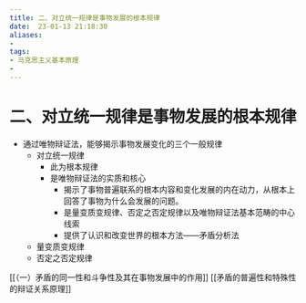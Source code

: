 ```yaml
---
title: 二、对立统一规律是事物发展的根本规律
date:  23-01-13 21:18:30
aliases: 
- 
tags: 
- 马克思主义基本原理
- 
---
```


# 二、对立统一规律是事物发展的根本规律

- 通过唯物辩证法，能够揭示事物发展变化的三个一般规律
	- 对立统一规律
		- 此为根本规律
		- 是唯物辩证法的实质和核心
			- 揭示了事物普遍联系的根本内容和变化发展的内在动力，从根本上回答了事物为什么会发展的问题。
			- 是量变质变规律、否定之否定规律以及唯物辩证法基本范畴的中心线索
			- 提供了认识和改变世界的根本方法——矛盾分析法
	- 量变质变规律
	- 否定之否定规律

[[（一）矛盾的同一性和斗争性及其在事物发展中的作用]]
[[矛盾的普遍性和特殊性的辩证关系原理]]
